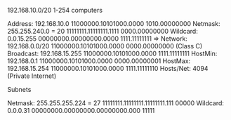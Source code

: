 192.168.10.0/20    1-254 computers

Address:   192.168.10.0          11000000.10101000.0000 1010.00000000
Netmask:   255.255.240.0 = 20    11111111.11111111.1111 0000.00000000
Wildcard:  0.0.15.255            00000000.00000000.0000 1111.11111111
=>
Network:   192.168.0.0/20        11000000.10101000.0000 0000.00000000 (Class C)
Broadcast: 192.168.15.255        11000000.10101000.0000 1111.11111111
HostMin:   192.168.0.1           11000000.10101000.0000 0000.00000001
HostMax:   192.168.15.254        11000000.10101000.0000 1111.11111110
Hosts/Net: 4094                  (Private Internet)


Subnets

Netmask:   255.255.255.224 = 27  11111111.11111111.11111111.111 00000
Wildcard:  0.0.0.31              00000000.00000000.00000000.000 11111
